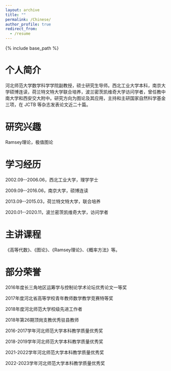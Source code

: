 ```yaml
---
layout: archive
title: ""
permalink: /Chinese/
author_profile: true
redirect_from:
  - /resume
---
```


{% include base_path %}

个人简介
======
河北师范大学数学科学学院副教授，硕士研究生导师。西北工业大学本科，南京大学硕博连读，荷兰特文特大学联合培养，波兰密茨凯维奇大学访问学者，曾任教中南大学和西安交大附中。研究方向为图论及其应用，主持和主研国家自然科学基金三项，在 JCTB 等杂志发表论文近二十篇。


研究兴趣
======
Ramsey理论，极值图论


学习经历
======
2002.09--2006.06，西北工业大学，理学学士

2009.09--2016.06，南京大学，硕博连读

2013.09--2015.03，荷兰特文特大学，联合培养

2020.01--2020.11，波兰密茨凯维奇大学，访问学者


主讲课程
======
《高等代数》、《图论》、《Ramsey理论》、《概率方法》等。


部分荣誉
======
2016年度长三角地区运筹学与控制论学术论坛优秀论文一等奖

2017年度河北省高等学校青年教师数学教学竞赛特等奖

2018年度河北师范大学校级先进工作者

2018年第26期顶岗支教优秀驻县教师

2016-2017学年河北师范大学本科教学质量优秀奖

2018-2019学年河北师范大学本科教学质量优秀奖

2021-2022学年河北师范大学本科教学质量优秀奖

2022-2023学年河北师范大学本科教学质量优秀奖
